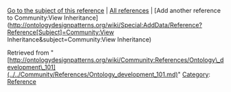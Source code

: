[Go to the subject of this reference](../../Community/View_Inheritance.md "Community:View Inheritance") | [All references](../../Community/References.1.md "Community:References") | [Add another reference to Community:View Inheritance](http://ontologydesignpatterns.org/wiki/Special:AddData/Reference?Reference[Subject]=Community:View Inheritance&subject=Community:View Inheritance)


Retrieved from "[http://ontologydesignpatterns.org/wiki/Community:References/Ontology\_development\_101](../../Community/References/Ontology_development_101.md)"
 [Category](http://ontologydesignpatterns.org/wiki/Special:Categories "Special:Categories"): [Reference](../../Category/Reference.md "Category:Reference")